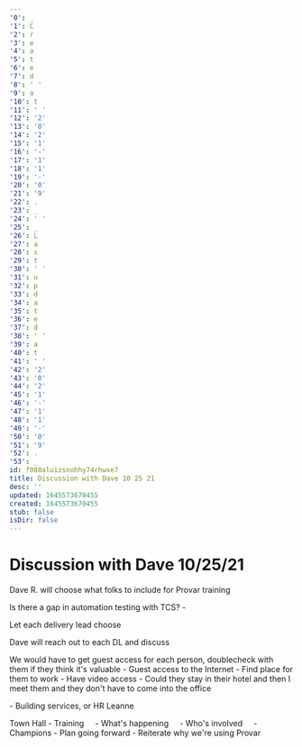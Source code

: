 ```yaml
---
'0': _
'1': C
'2': r
'3': e
'4': a
'5': t
'6': e
'7': d
'8': ' '
'9': a
'10': t
'11': ' '
'12': '2'
'13': '0'
'14': '2'
'15': '1'
'16': '-'
'17': '1'
'18': '1'
'19': '-'
'20': '0'
'21': '9'
'22': .
'23': _
'24': ' '
'25': _
'26': L
'27': a
'28': s
'29': t
'30': ' '
'31': u
'32': p
'33': d
'34': a
'35': t
'36': e
'37': d
'38': ' '
'39': a
'40': t
'41': ' '
'42': '2'
'43': '0'
'44': '2'
'45': '1'
'46': '-'
'47': '1'
'48': '1'
'49': '-'
'50': '0'
'51': '9'
'52': .
'53': _
id: f088aluizsnohhy74rhwxe7
title: Discussion with Dave 10 25 21
desc: ''
updated: 1645573670455
created: 1645573670455
stub: false
isDir: false
---
```


# Discussion with Dave 10/25/21


Dave R. will choose what folks to include for Provar training

Is there a gap in automation testing with TCS?
\-

Let each delivery lead choose

Dave will reach out to each DL and discuss

We would have to get guest access for each person,
doublecheck with them if they think it's valuable
\- Guest access to the Internet
\- Find place for them to work
\- Have video access
\- Could they stay in their hotel and then I meet them and they don't have to come into the office

\- Building services,
or HR Leanne

Town Hall
\- Training
    - What's happening
    - Who's involved
    - Champions
\- Plan going forward
\- Reiterate why we're using Provar

